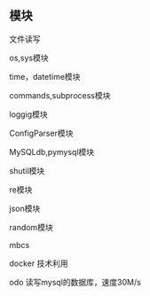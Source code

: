 ## 模块

文件读写

os,sys模块

time，datetime模块

commands,subprocess模块

loggig模块

ConfigParser模块

MySQLdb,pymysql模块

shutil模块

re模块

json模块

random模块



mbcs  



docker 技术利用

odo 读写mysql的数据库，速度30M/s




